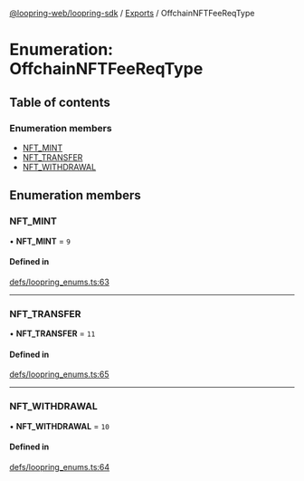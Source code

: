[@loopring-web/loopring-sdk](../README.md) / [Exports](../modules.md) / OffchainNFTFeeReqType

# Enumeration: OffchainNFTFeeReqType

## Table of contents

### Enumeration members

- [NFT\_MINT](OffchainNFTFeeReqType.md#nft_mint)
- [NFT\_TRANSFER](OffchainNFTFeeReqType.md#nft_transfer)
- [NFT\_WITHDRAWAL](OffchainNFTFeeReqType.md#nft_withdrawal)

## Enumeration members

### NFT\_MINT

• **NFT\_MINT** = `9`

#### Defined in

[defs/loopring_enums.ts:63](https://github.com/Loopring/loopring_sdk/blob/29b8a2c/src/defs/loopring_enums.ts#L63)

___

### NFT\_TRANSFER

• **NFT\_TRANSFER** = `11`

#### Defined in

[defs/loopring_enums.ts:65](https://github.com/Loopring/loopring_sdk/blob/29b8a2c/src/defs/loopring_enums.ts#L65)

___

### NFT\_WITHDRAWAL

• **NFT\_WITHDRAWAL** = `10`

#### Defined in

[defs/loopring_enums.ts:64](https://github.com/Loopring/loopring_sdk/blob/29b8a2c/src/defs/loopring_enums.ts#L64)
